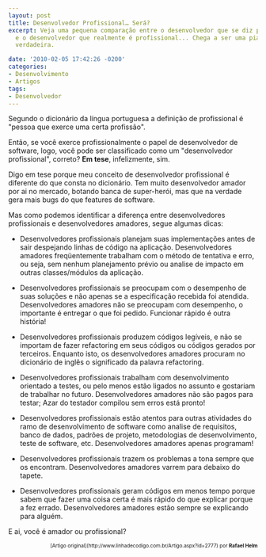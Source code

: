 ```yaml
---
layout: post
title: Desenvolvedor Profissional… Será?
excerpt: Veja uma pequena comparação entre o desenvolvedor que se diz profissional
  e o desenvolvedor que realmente é profissional... Chega a ser uma piada triste mas
  verdadeira.

date: '2010-02-05 17:42:26 -0200'
categories:
- Desenvolvimento
- Artigos
tags:
- Desenvolvedor
---
```

Segundo o dicionário da língua portuguesa a definição de profissional é "pessoa que exerce uma certa profissão".

Então, se você exerce profissionalmente o papel de desenvolvedor de software, logo, você pode ser classificado como um "desenvolvedor profissional", correto? <strong>Em tese</strong>, infelizmente, sim.

Digo em tese porque meu conceito de desenvolvedor profissional é diferente do que consta no dicionário. Tem muito desenvolvedor amador por ai no mercado, botando banca de super-herói, mas que na verdade gera mais bugs do que features de software.

Mas como podemos identificar a diferença entre desenvolvedores profissionais e desenvolvedores amadores, segue algumas dicas:

- Desenvolvedores profissionais planejam suas implementações antes de sair despejando linhas de código na aplicação. Desenvolvedores amadores freqüentemente trabalham com o método de tentativa e erro, ou seja, sem nenhum planejamento prévio ou analise de impacto em outras classes/módulos da aplicação.

- Desenvolvedores profissionais se preocupam com o desempenho de suas soluções e não apenas se a especificação recebida foi atendida. Desenvolvedores amadores não se preocupam com desempenho, o importante é entregar o que foi pedido. Funcionar rápido é outra história!

- Desenvolvedores profissionais produzem códigos legíveis, e não se importam de fazer refactoring em seus códigos ou códigos gerados por terceiros. Enquanto isto, os desenvolvedores amadores procuram no dicionário de inglês o significado da palavra refactoring.

- Desenvolvedores profissionais trabalham com desenvolvimento orientado a testes, ou pelo menos estão ligados no assunto e gostariam de trabalhar no futuro. Desenvolvedores amadores não são pagos para testar; Azar do testador compilou sem erros está pronto!

- Desenvolvedores profissionais estão atentos para outras atividades do ramo de desenvolvimento de software como analise de requisitos, banco de dados, padrões de projeto, metodologias de desenvolvimento, teste de software, etc. Desenvolvedores amadores apenas programam!

- Desenvolvedores profissionais trazem os problemas a tona sempre que os encontram. Desenvolvedores amadores varrem para debaixo do tapete.

- Desenvolvedores profissionais geram códigos em menos tempo porque sabem que fazer uma coisa certa é mais rápido do que explicar porque a fez errado. Desenvolvedores amadores estão sempre se explicando para alguém.

E ai, você é amador ou profissional?

<p style="text-align: right; font-size: 10px;">[Artigo original](http://www.linhadecodigo.com.br/Artigo.aspx?id=2777) por <strong>Rafael Helm</strong>

